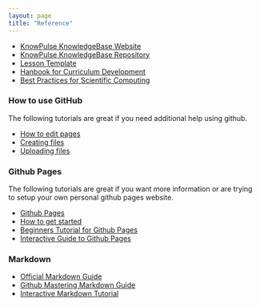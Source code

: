 ```yaml
---
layout: page
title: "Reference"
---
```


- [KnowPulse KnowledgeBase Website](https://knowpulse-knowledgebase.github.io/)
- [KnowPulse KnowledgeBase Repository](https://github.com/KnowPulse-KnowledgeBase/KnowPulse-KnowledgeBase.github.io)
- [Lesson Template](https://github.com/KnowPulse-KnowledgeBase/lesson-template)
- [Hanbook for Curriculum Development](https://carpentries.github.io/curriculum-development/)
- [Best Practices for Scientific Computing](http://journals.plos.org/plosbiology/article?id=10.1371/journal.pbio.1001745)

### How to use GitHub

The following tutorials are great if you need additional help using github.
 - [How to edit pages](https://www.youtube.com/watch?v=PKh-1cUVHcw)
 - [Creating files](https://docs.github.com/en/free-pro-team@latest/github/managing-files-in-a-repository/creating-new-files)
 - [Uploading files](https://github.blog/2016-02-18-upload-files-to-your-repositories/)

### Github Pages

The following tutorials are great if you want more information or are trying to setup your own personal github pages website.

- [Github Pages](https://pages.github.com/)
- [How to get started](https://guides.github.com/features/pages/)
- [Beginners Tutorial for Github Pages](http://jmcglone.com/guides/github-pages/)
- [Interactive Guide to Github Pages](https://www.thinkful.com/learn/a-guide-to-using-github-pages/)

### Markdown

- [Official Markdown Guide](https://www.markdownguide.org/basic-syntax/)
- [Github Mastering Markdown Guide](https://guides.github.com/features/mastering-markdown/)
- [Interactive Markdown Tutorial](https://www.markdowntutorial.com/)
